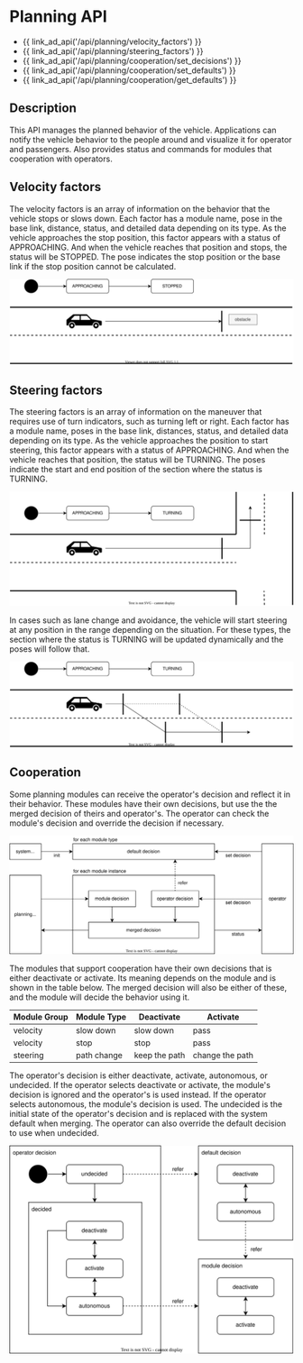 # Planning API

- {{ link_ad_api('/api/planning/velocity_factors') }}
- {{ link_ad_api('/api/planning/steering_factors') }}
- {{ link_ad_api('/api/planning/cooperation/set_decisions') }}
- {{ link_ad_api('/api/planning/cooperation/set_defaults') }}
- {{ link_ad_api('/api/planning/cooperation/get_defaults') }}

## Description

This API manages the planned behavior of the vehicle.
Applications can notify the vehicle behavior to the people around and visualize it for operator and passengers.
Also provides status and commands for modules that cooperation with operators.

## Velocity factors

The velocity factors is an array of information on the behavior that the vehicle stops or slows down.
Each factor has a module name, pose in the base link, distance, status, and detailed data depending on its type.
As the vehicle approaches the stop position, this factor appears with a status of APPROACHING.
And when the vehicle reaches that position and stops, the status will be STOPPED.
The pose indicates the stop position or the base link if the stop position cannot be calculated.

![velocity-factors](./docs/velocity-factors.drawio.svg)

## Steering factors

The steering factors is an array of information on the maneuver that requires use of turn indicators, such as turning left or right.
Each factor has a module name, poses in the base link, distances, status, and detailed data depending on its type.
As the vehicle approaches the position to start steering, this factor appears with a status of APPROACHING.
And when the vehicle reaches that position, the status will be TURNING.
The poses indicate the start and end position of the section where the status is TURNING.

![steering-factors-1](./docs/steering-factors-1.drawio.svg)

In cases such as lane change and avoidance, the vehicle will start steering at any position in the range depending on the situation.
For these types, the section where the status is TURNING will be updated dynamically and the poses will follow that.

![steering-factors-2](./docs/steering-factors-2.drawio.svg)

## Cooperation

Some planning modules can receive the operator's decision and reflect it in their behavior.
These modules have their own decisions, but use the the merged decision of theirs and operator's.
The operator can check the module's decision and override the decision if necessary.

![cooperation-architecture](./docs/cooperation-architecture.drawio.svg)

The modules that support cooperation have their own decisions that is either deactivate or activate.
Its meaning depends on the module and is shown in the table below.
The merged decision will also be either of these, and the module will decide the behavior using it.

| Module Group | Module Type | Deactivate    | Activate        |
| ------------ | ----------- | ------------- | --------------- |
| velocity     | slow down   | slow down     | pass            |
| velocity     | stop        | stop          | pass            |
| steering     | path change | keep the path | change the path |

The operator's decision is either deactivate, activate, autonomous, or undecided.
If the operator selects deactivate or activate, the module's decision is ignored and the operator's is used instead.
If the operator selects autonomous, the module's decision is used.
The undecided is the initial state of the operator's decision and is replaced with the system default when merging.
The operator can also override the default decision to use when undecided.

![cooperation-state](./docs/cooperation-state.drawio.svg)
